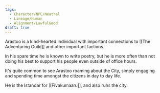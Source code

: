 ```yaml
---
tags:
  - Character/NPC/Neutral
  - Lineage/Human
  - Alignment/LawfulGood
draft: true
---
```

Arastoo is a kind-hearted individual with important connections to [[The Adventuring Guild]] and other important factions. 

In his spare time he is known to write poetry, but he is more often than not doing his best to support his people even outside of office hours. 

It's quite common to see Arastoo roaming about the City, simply engaging and spending time amongst the citizens in day to day life. 

He is the Istandar for [[Fivakumaaru]], and also runs the city.